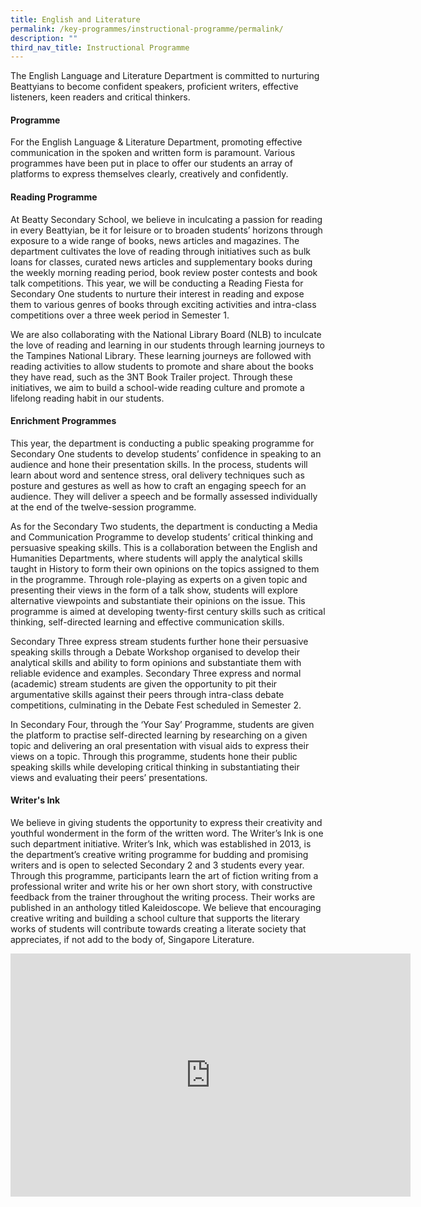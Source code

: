 ```yaml
---
title: English and Literature
permalink: /key-programmes/instructional-programme/permalink/
description: ""
third_nav_title: Instructional Programme
---
```

The English Language and Literature Department is committed to nurturing Beattyians to become confident speakers, proficient writers, effective listeners, keen readers and critical thinkers.

#### **Programme**
For the English Language &amp; Literature Department, promoting effective communication in the spoken and written form is paramount. Various programmes have been put in place to offer our students an array of platforms to express themselves clearly, creatively and confidently.

#### **Reading Programme**
At Beatty Secondary School, we believe in inculcating a passion for reading in every Beattyian, be it for leisure or to broaden students’ horizons through exposure to a wide range of books, news articles and magazines. The department cultivates the love of reading through initiatives such as bulk loans for classes, curated news articles and supplementary books during the weekly morning reading period, book review poster contests and book talk competitions. This year, we will be conducting a Reading Fiesta for Secondary One students to nurture their interest in reading and expose them to various genres of books through exciting activities and intra-class competitions over a three week period in Semester 1.

We are also collaborating with the National Library Board (NLB) to inculcate the love of reading and learning in our students through learning journeys to the Tampines National Library. These learning journeys are followed with reading activities to allow students to promote and share about the books they have read, such as the 3NT Book Trailer project. Through these initiatives, we aim to build a school-wide reading culture and promote a lifelong reading habit in our students.

#### **Enrichment Programmes**&nbsp;
This year, the department is conducting a public speaking programme for Secondary One students to develop students’ confidence in speaking to an audience and hone their presentation skills. In the process, students will learn about word and sentence stress, oral delivery techniques such as posture and gestures as well as how to craft an engaging speech for an audience. They will deliver a speech and be formally assessed individually at the end of the twelve-session programme.

As for the Secondary Two students, the department is conducting a Media and Communication Programme to develop students’ critical thinking and persuasive speaking skills. This is a collaboration between the English and Humanities Departments, where students will apply the analytical skills taught in History to form their own opinions on the topics assigned to them in the programme. Through role-playing as experts on a given topic and presenting their views in the form of a talk show, students will explore alternative viewpoints and substantiate their opinions on the issue. This programme is aimed at developing twenty-first century skills such as critical thinking, self-directed learning and effective communication skills.

Secondary Three express stream students further hone their persuasive speaking skills through a Debate Workshop organised to develop their analytical skills and ability to form opinions and substantiate them with reliable evidence and examples. Secondary Three express and normal (academic) stream students are given the opportunity to pit their argumentative skills against their peers through intra-class debate competitions, culminating in the Debate Fest scheduled in Semester 2.

In Secondary Four, through the ‘Your Say’ Programme, students are given the platform to practise self-directed learning by researching on a given topic and delivering an oral presentation with visual aids to express their views on a topic. Through this programme, students hone their public speaking skills while developing critical thinking in substantiating their views and evaluating their peers’ presentations.

#### **Writer's Ink**
We believe in giving students the opportunity to express their creativity and youthful wonderment in the form of the written word. The Writer’s Ink is one such department initiative. Writer’s Ink, which was established in 2013, is the department’s creative writing programme for budding and promising writers and is open to selected Secondary 2 and 3 students every year. Through this programme, participants learn the art of fiction writing from a professional writer and write his or her own short story, with constructive feedback from the trainer throughout the writing process. Their works are published in an anthology titled Kaleidoscope. We believe that encouraging creative writing and building a school culture that supports the literary works of students will contribute towards creating a literate society that appreciates, if not add to the body of, Singapore Literature.

<iframe src="https://docs.google.com/presentation/d/e/2PACX-1vQByMtqJnsUAhmn7LgqnXK9t3t6iE-ceKhvv1-eQ-x9a7p1c-34gGLZwS4Dj8tOiqoBBOBaVMidpy_Q/embed?start=true&amp;loop=true&amp;delayms=3000" frameborder="0" width="640" height="389" allowfullscreen="true"></iframe>